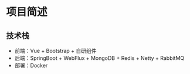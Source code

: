 # 项目简述
## 技术栈
- 前端：Vue + Bootstrap + 自研组件
- 后端：SpringBoot + WebFlux + MongoDB + Redis + Netty + RabbitMQ
- 部署：Docker
